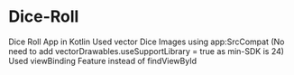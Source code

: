 # Dice-Roll
Dice Roll App in Kotlin
Used vector Dice Images using app:SrcCompat (No need to add vectorDrawables.useSupportLibrary = true as min-SDK is 24)
Used viewBinding Feature instead of findViewById

